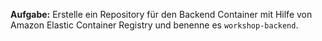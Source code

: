 **Aufgabe:**
Erstelle ein Repository für den Backend Container mit Hilfe von Amazon Elastic Container Registry und benenne es ``workshop-backend``.